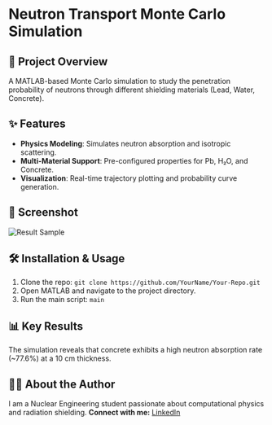 # Neutron Transport Monte Carlo Simulation
## 🚀 Project Overview
A MATLAB-based Monte Carlo simulation to study the penetration probability of neutrons through different shielding materials (Lead, Water, Concrete).
## ✨ Features
- **Physics Modeling**: Simulates neutron absorption and isotropic scattering.
- **Multi-Material Support**: Pre-configured properties for Pb, H₂O, and Concrete.
- **Visualization**: Real-time trajectory plotting and probability curve generation.
## 📸 Screenshot
![Result Sample](https://...link_to_screenshot.png) <!-- 您可以上传一张结果图 -->
## 🛠️ Installation & Usage
1.  Clone the repo: `git clone https://github.com/YourName/Your-Repo.git`
2.  Open MATLAB and navigate to the project directory.
3.  Run the main script: `main`
## 📊 Key Results
The simulation reveals that concrete exhibits a high neutron absorption rate (~77.6%) at a 10 cm thickness.
## 👨‍💻 About the Author
I am a Nuclear Engineering student passionate about computational physics and radiation shielding.
**Connect with me:** [LinkedIn](your-linkedin-profile-link)
